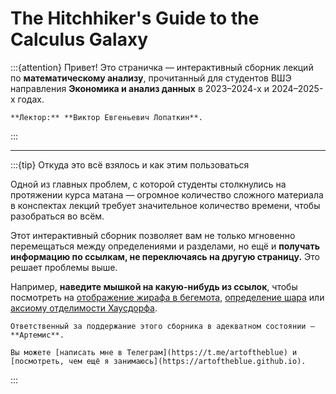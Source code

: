 # The Hitchhiker's Guide to the Calculus Galaxy

:::{attention}
Привет! Это страничка — интерактивный сборник лекций по **математическому анализу**, прочитанный для студентов ВШЭ направления **Экономика и анализ данных** в 2023–2024-х и 2024–2025-х годах.

```{tip} Человек, благодаря которому это всё существует
**Лектор:** **Виктор Евгеньевич Лопаткин**.
```
:::

---

:::{tip} Откуда это всё взялось и как этим пользоваться

Одной из главных проблем, с которой студенты столкнулись на протяжении курса матана — огромное количество сложного материала в конспектах лекций требует значительное количество времени, чтобы разобраться во всём.

Этот интерактивный сборник позволяет вам не только мгновенно перемещаться между определениями и разделами, но ещё и **получать информацию по ссылкам, не переключаясь на другую страницу.** Это решает проблемы выше.

Например, **наведите мышкой на какую-нибудь из ссылок**, чтобы посмотреть на [отображение жирафа в бегемота](#deff1), [определение шара](#ball) или [аксиому отделимости Хаусдорфа](#metric=hausdorff).

```{important} 
Ответственный за поддержание этого сборника в адекватном состоянии — **Артемис**. 

Вы можете [написать мне в Телеграм](https://t.me/artoftheblue) и [посмотреть, чем ещё я занимаюсь](https://artoftheblue.github.io).
```

:::